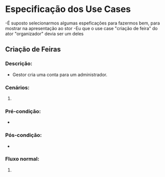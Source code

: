 # Especificação dos Use Cases

-É suposto selecionarmos algumas espeficações para fazermos bem, para mostrar na apresentação ao stor
-Eu que o use case "criação de feira" do ator "organizador" devia ser um deles

## Criação de Feiras

### Descrição:
- Gestor cria uma conta para um administrador.

### Cenários:
1. 

### Pré-condição:
-

### Pós-condição:
-

### Fluxo normal:
1. 
